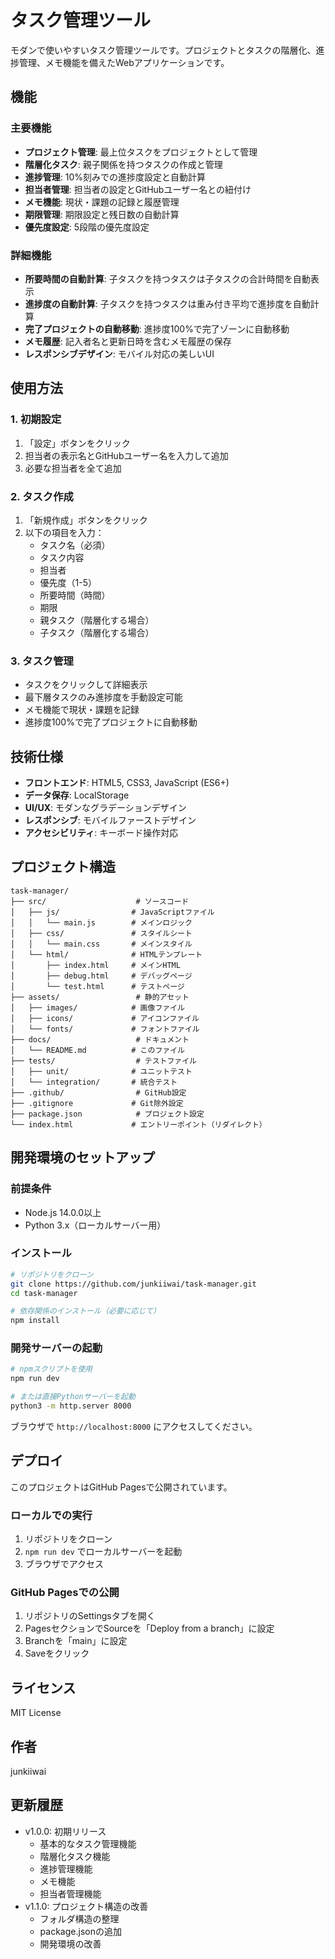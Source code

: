 # タスク管理ツール

モダンで使いやすいタスク管理ツールです。プロジェクトとタスクの階層化、進捗管理、メモ機能を備えたWebアプリケーションです。

## 機能

### 主要機能
- **プロジェクト管理**: 最上位タスクをプロジェクトとして管理
- **階層化タスク**: 親子関係を持つタスクの作成と管理
- **進捗管理**: 10%刻みでの進捗度設定と自動計算
- **担当者管理**: 担当者の設定とGitHubユーザー名との紐付け
- **メモ機能**: 現状・課題の記録と履歴管理
- **期限管理**: 期限設定と残日数の自動計算
- **優先度設定**: 5段階の優先度設定

### 詳細機能
- **所要時間の自動計算**: 子タスクを持つタスクは子タスクの合計時間を自動表示
- **進捗度の自動計算**: 子タスクを持つタスクは重み付き平均で進捗度を自動計算
- **完了プロジェクトの自動移動**: 進捗度100%で完了ゾーンに自動移動
- **メモ履歴**: 記入者名と更新日時を含むメモ履歴の保存
- **レスポンシブデザイン**: モバイル対応の美しいUI

## 使用方法

### 1. 初期設定
1. 「設定」ボタンをクリック
2. 担当者の表示名とGitHubユーザー名を入力して追加
3. 必要な担当者を全て追加

### 2. タスク作成
1. 「新規作成」ボタンをクリック
2. 以下の項目を入力：
   - タスク名（必須）
   - タスク内容
   - 担当者
   - 優先度（1-5）
   - 所要時間（時間）
   - 期限
   - 親タスク（階層化する場合）
   - 子タスク（階層化する場合）

### 3. タスク管理
- タスクをクリックして詳細表示
- 最下層タスクのみ進捗度を手動設定可能
- メモ機能で現状・課題を記録
- 進捗度100%で完了プロジェクトに自動移動

## 技術仕様

- **フロントエンド**: HTML5, CSS3, JavaScript (ES6+)
- **データ保存**: LocalStorage
- **UI/UX**: モダンなグラデーションデザイン
- **レスポンシブ**: モバイルファーストデザイン
- **アクセシビリティ**: キーボード操作対応

## プロジェクト構造

```
task-manager/
├── src/                    # ソースコード
│   ├── js/                # JavaScriptファイル
│   │   └── main.js        # メインロジック
│   ├── css/               # スタイルシート
│   │   └── main.css       # メインスタイル
│   └── html/              # HTMLテンプレート
│       ├── index.html     # メインHTML
│       ├── debug.html     # デバッグページ
│       └── test.html      # テストページ
├── assets/                 # 静的アセット
│   ├── images/            # 画像ファイル
│   ├── icons/             # アイコンファイル
│   └── fonts/             # フォントファイル
├── docs/                   # ドキュメント
│   └── README.md          # このファイル
├── tests/                  # テストファイル
│   ├── unit/              # ユニットテスト
│   └── integration/       # 統合テスト
├── .github/                # GitHub設定
├── .gitignore             # Git除外設定
├── package.json            # プロジェクト設定
└── index.html             # エントリーポイント（リダイレクト）
```

## 開発環境のセットアップ

### 前提条件
- Node.js 14.0.0以上
- Python 3.x（ローカルサーバー用）

### インストール
```bash
# リポジトリをクローン
git clone https://github.com/junkiiwai/task-manager.git
cd task-manager

# 依存関係のインストール（必要に応じて）
npm install
```

### 開発サーバーの起動
```bash
# npmスクリプトを使用
npm run dev

# または直接Pythonサーバーを起動
python3 -m http.server 8000
```

ブラウザで `http://localhost:8000` にアクセスしてください。

## デプロイ

このプロジェクトはGitHub Pagesで公開されています。

### ローカルでの実行
1. リポジトリをクローン
2. `npm run dev` でローカルサーバーを起動
3. ブラウザでアクセス

### GitHub Pagesでの公開
1. リポジトリのSettingsタブを開く
2. PagesセクションでSourceを「Deploy from a branch」に設定
3. Branchを「main」に設定
4. Saveをクリック

## ライセンス

MIT License

## 作者

junkiiwai

## 更新履歴

- v1.0.0: 初期リリース
  - 基本的なタスク管理機能
  - 階層化タスク機能
  - 進捗管理機能
  - メモ機能
  - 担当者管理機能
- v1.1.0: プロジェクト構造の改善
  - フォルダ構造の整理
  - package.jsonの追加
  - 開発環境の改善 